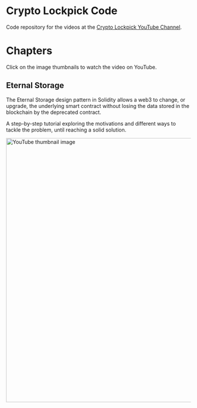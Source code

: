 # Crypto Lockpick Code
Code repository for the videos at the [Crypto Lockpick YouTube Channel](https://www.youtube.com/@cryptolockpick).

# Chapters
Click on the image thumbnails to watch the video on YouTube.

## Eternal Storage
The Eternal Storage design pattern in Solidity allows a web3 to change, or upgrade, the underlying smart contract without losing the data stored in the blockchain by the deprecated contract.

A step-by-step tutorial exploring the motivations and different ways to tackle the problem, until reaching a solid solution.

[<img src="https://github.com/salvadorjesus/Crypto-Lockpick-Code/assets/637125/a66eff4e-f248-4605-b980-feb8cdd9750b" alt="YouTube thumbnail image" width="720"/>](https://www.youtube.com/watch?v=vIZTSLbVoG4)

